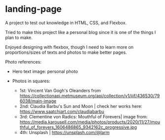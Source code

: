 # landing-page
A project to test out knowledge in HTML, CSS, and Flexbox. 

Tried to make this project like a personal blog since it is one of the things I plan to make. 

Enjoyed designing with flexbox, though I need to learn more on proportions/sizes of texts and photos to make better pages. 

Photo references:

- Hero text image: personal photo

- Photos in squares:
    - 1st: Vincent Van Gogh's Oleanders from https://collectionapi.metmuseum.org/api/collection/v1/iiif/436530/796038/main-image
    - 2nd: Claudia Barbu's Sun and Moon | check her works here: https://www.saatchiart.com/claudiabarbu
    - 3rd: Clementine von Radics: Mouthful of Forevers| image from: https://media.karousell.com/media/photos/products/2020/11/27/mouthful_of_forevers_1606486865_9342162c_progressive.jpg
    - 4th: Unsplash | https://unsplash.com/@larm